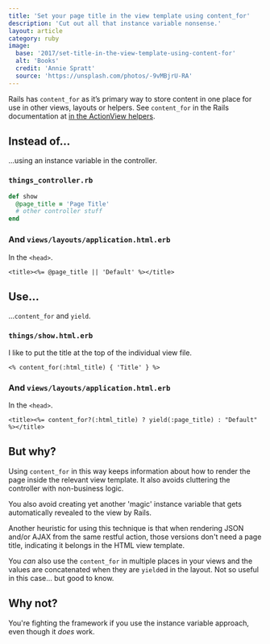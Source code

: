 ```yaml
---
title: 'Set your page title in the view template using content_for'
description: 'Cut out all that instance variable nonsense.'
layout: article
category: ruby
image:
  base: '2017/set-title-in-the-view-template-using-content-for'
  alt: 'Books'
  credit: 'Annie Spratt'
  source: 'https://unsplash.com/photos/-9vMBjrU-RA'
---
```


Rails has `content_for` as it’s primary way to store content in one place for use in other views, layouts or helpers. See `content_for` in the Rails documentation at [in the ActionView helpers](http://api.rubyonrails.org/v5.1.3/classes/ActionView/Helpers/CaptureHelper.html#method-i-content_for).

## Instead of…

...using an instance variable in the controller.

### `things_controller.rb`

```ruby
def show
  @page_title = 'Page Title'
  # other controller stuff
end
```

### And `views/layouts/application.html.erb`

In the `<head>`.

```erb
<title><%= @page_title || 'Default' %></title>
```


## Use…

...`content_for` and `yield`.

### `things/show.html.erb`

I like to put the title at the top of the individual view file.

```erb
<% content_for(:html_title) { 'Title' } %>
```

### And `views/layouts/application.html.erb`

In the `<head>`.

```erb
<title><%= content_for?(:html_title) ? yield(:page_title) : "Default" %></title>
```


## But why?

Using `content_for` in this way keeps information about how to render the page inside the relevant view template. It also avoids cluttering the controller with non-business logic.

You also avoid creating yet another 'magic' instance variable that gets automatically revealed to the view by Rails.

Another heuristic for using this technique is that when rendering JSON and/or AJAX from the same restful action, those versions don't need a page title, indicating it belongs in the HTML view template.

You _can_ also use the `content_for` in multiple places in your views and the values are concatenated when they are `yield`ed in the layout. Not so useful in this case... but good to know.


## Why not?

You're fighting the framework if you use the instance variable approach, even though it _does_ work.
